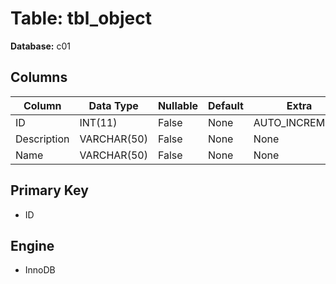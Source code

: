 # Table: tbl_object

**Database:** c01

## Columns

| Column | Data Type | Nullable | Default | Extra |
|--------|-----------|----------|---------|-------|
| ID | INT(11) | False | None | AUTO_INCREMENT |
| Description | VARCHAR(50) | False | None | None |
| Name | VARCHAR(50) | False | None | None |

## Primary Key
- ID

## Engine
- InnoDB
